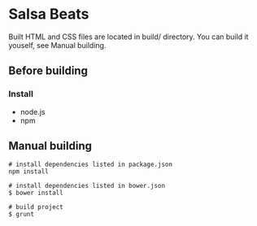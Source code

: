 # Salsa Beats
Built HTML and CSS files are located in build/ directory. You can build it youself, see Manual building.

## Before building
### Install
* node.js
* npm

## Manual building
```
# install dependencies listed in package.json
npm install

# install dependencies listed in bower.json
$ bower install

# build project
$ grunt
```